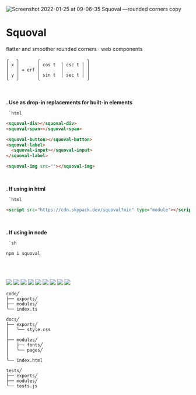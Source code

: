 ![Screenshot 2022-01-25 at 09-06-35 Squoval —rounded corners copy](https://user-images.githubusercontent.com/10066435/151048223-a68e95bb-74ab-4574-9e8d-dfea99fcf862.png)
# Squoval
flatter and smoother rounded corners · web components

```
╭   ╮       ╭                  ╮
│ x │       │ cos t  │ csc t │ │
│   │ = erf │        │       │ │
│ y │       │ sin t  │ sec t │ │
╰   ╯       ╰                  ╯
```

<br>

**. Use as drop-in replacements for built-in elements**

`` `html`` 
```html
<squoval-div></squoval-div>
<squoval-span></squoval-span>

<squoval-button></squoval-button>
<squoval-label>
  <squoval-input></squoval-input>
</squoval-label>

<squoval-img src=""></squoval-img>
```

<br>

**. If using in html**

`` `html`` 
```html
<script src="https://cdn.skypack.dev/squoval?min" type="module"></script>
```

<br>

**. If using in node**

`` `sh`` 
```sh
npm i squoval
```

<br>

<br>

[![](https://img.shields.io/npm/v/squoval?style=for-the-badge&label=version&logo=npm&color=CB3837)](./package.json
) [![](https://img.shields.io/badge/markup-html-e44d26?logo=html5&style=for-the-badge)](./code/modules/squoval-element/squoval-element.html
) [![](https://img.shields.io/badge/site-CC%20BY--ND%204.0-f8722a?logo=creativecommons&style=for-the-badge)](https://domrally.github.io/squoval
) [![](https://img.shields.io/badge/formatter-prettier-f8bc45?style=for-the-badge&logo=prettier)](./.prettierrc.js
) [![](https://img.shields.io/npm/l/squoval?style=for-the-badge&color=3DA639&logo=opensourceinitiative)](./LICENSE
) [![](https://img.shields.io/badge/scripting-ts-3178c6?logo=typescript&style=for-the-badge)](./tsconfig.json
) [![](https://img.shields.io/badge/style-css-264de4?logo=css3&style=for-the-badge&logoColor=264de4)](./code/modules/squoval-element/squoval-element.css
) [![](https://img.shields.io/badge/linter-es-4B32C3?logo=eslint&style=for-the-badge&logoColor=4B32C3)](./.eslintrc.json
) [![](https://img.shields.io/badge/guide-google-blueviolet?style=for-the-badge&logo=google&logoColor=blueviolet)](https://github.com/google/gts)


```
code╱
├── exports╱
├── modules╱
╰── index.ts

docs╱
├── exports╱
│   ╰── style.css
│
├── modules╱
│   ├── fonts╱
│   ╰── pages╱
│
╰── index.html

tests╱
├── exports╱
├── modules╱
╰── tests.js
```
